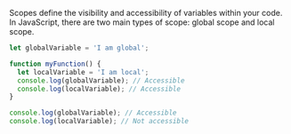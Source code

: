 
Scopes define the visibility and accessibility of variables within your code. In JavaScript, there are two main types of scope: global scope and local scope.

```js
let globalVariable = 'I am global';

function myFunction() {
  let localVariable = 'I am local';
  console.log(globalVariable); // Accessible
  console.log(localVariable); // Accessible
}

console.log(globalVariable); // Accessible
console.log(localVariable); // Not accessible

```